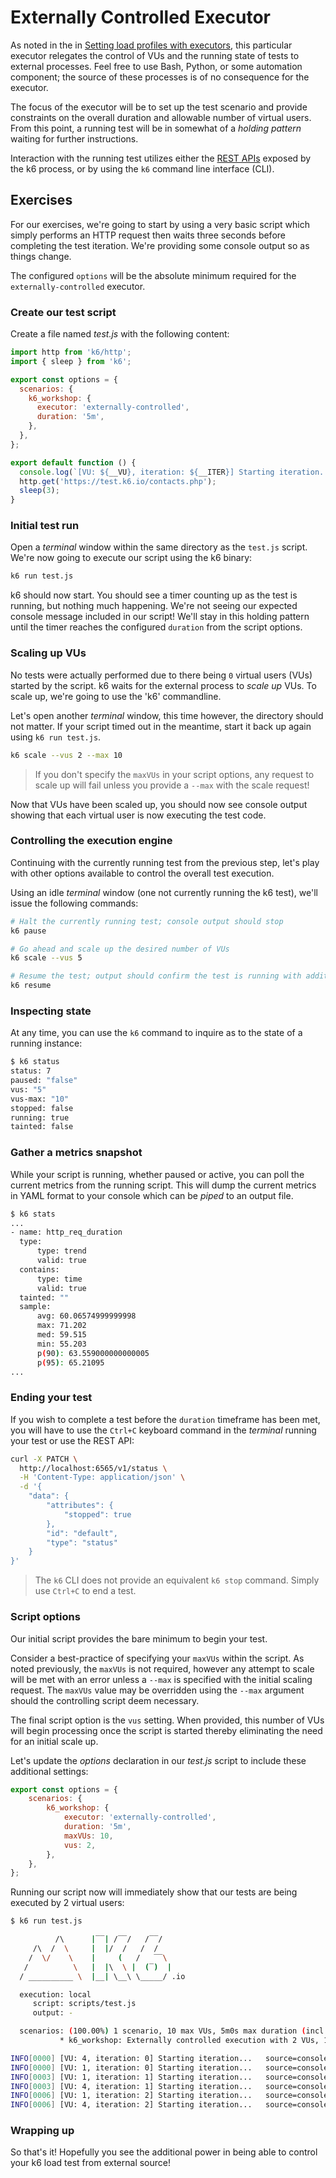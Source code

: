 # Externally Controlled Executor

As noted in the in [Setting load profiles with executors](../Setting%20load%20profiles%20with%20executors.md#Externally%20Controlled),
this particular executor relegates the control of VUs and the running state of tests to external processes. Feel free to use Bash, 
Python, or some automation component; the source of these processes is of no consequence for the executor.

The focus of the executor will be to set up the test scenario and provide constraints on the overall duration and allowable number
of virtual users. From this point, a running test will be in somewhat of a _holding pattern_ waiting for further instructions.

Interaction with the running test utilizes either the [REST APIs](https://k6.io/docs/misc/k6-rest-api/) exposed by the k6 process, 
or by using the `k6` command line interface (CLI).

## Exercises
For our exercises, we're going to start by using a very basic script which simply performs an HTTP request then waits three
seconds before completing the test iteration. We're providing some console output so as things change. 

The configured `options` will be the absolute minimum required for the `externally-controlled` executor.

### Create our test script
Create a file named _test.js_ with the following content:
```js
import http from 'k6/http';
import { sleep } from 'k6';

export const options = {
  scenarios: {
    k6_workshop: {
      executor: 'externally-controlled',
      duration: '5m',
    },
  },
};

export default function () {
  console.log(`[VU: ${__VU}, iteration: ${__ITER}] Starting iteration...`);
  http.get('https://test.k6.io/contacts.php');
  sleep(3);
}
```

### Initial test run
Open a _terminal_ window within the same directory as the `test.js` script. We're now going to execute our script using the k6 binary:
```bash
k6 run test.js
```
k6 should now start. You should see a timer counting up as the test is running, but nothing much happening. We're not seeing 
our expected console message included in our script! We'll stay in this holding pattern until the timer reaches the configured
`duration` from the script options.

### Scaling up VUs
No tests were actually performed due to there being `0` virtual users (VUs) started by the script. k6 waits for the external 
process to _scale up_ VUs. To scale up, we're going to use the 'k6' commandline.

Let's open another _terminal_ window, this time however, the directory should not matter. If your script timed out in the meantime,
start it back up again using `k6 run test.js`.
```bash
k6 scale --vus 2 --max 10
```
> If you don't specify the `maxVUs` in your script options, any request to scale up will fail unless you provide a `--max` with the scale request!

Now that VUs have been scaled up, you should now see console output showing that each virtual user is now executing 
the test code.

### Controlling the execution engine
Continuing with the currently running test from the previous step, let's play with other options available to control
the overall test execution.

Using an idle _terminal_ window (one not currently running the k6 test), we'll issue the following commands:
```bash
# Halt the currently running test; console output should stop
k6 pause

# Go ahead and scale up the desired number of VUs
k6 scale --vus 5

# Resume the test; output should confirm the test is running with additional VUs
k6 resume
```
 
### Inspecting state
At any time, you can use the `k6` command to inquire as to the state of a running instance:

```bash
$ k6 status
status: 7
paused: "false"
vus: "5"
vus-max: "10"
stopped: false
running: true
tainted: false
```

### Gather a metrics snapshot
While your script is running, whether paused or active, you can poll the current metrics from the running script. This will 
dump the current metrics in YAML format to your console which can be _piped_ to an output file.

```bash
$ k6 stats
...
- name: http_req_duration
  type:
      type: trend
      valid: true
  contains:
      type: time
      valid: true
  tainted: ""
  sample:
      avg: 60.06574999999998
      max: 71.202
      med: 59.515
      min: 55.203
      p(90): 63.559000000000005
      p(95): 65.21095
...
```

### Ending your test
If you wish to complete a test before the `duration` timeframe has been met, you will have to use the `Ctrl+C` keyboard
command in the _terminal_ running your test or use the REST API:
```bash
curl -X PATCH \
  http://localhost:6565/v1/status \
  -H 'Content-Type: application/json' \
  -d '{
    "data": {
        "attributes": {
            "stopped": true
        },
        "id": "default",
        "type": "status"
    }
}'
```

> The `k6` CLI does not provide an equivalent `k6 stop` command. Simply use `Ctrl+C` to end a test.

### Script options
Our initial script provides the bare minimum to begin your test. 

Consider a best-practice of specifying your `maxVUs` within the script. As noted previously, the `maxVUs` is not required, however
any attempt to scale will be met with an error unless a `--max` is specified with the initial scaling request. The `maxVUs` value
may be overridden using the `--max` argument should the controlling script deem necessary.

The final script option is the `vus` setting. When provided, this number of VUs will begin processing once the script is started
thereby eliminating the need for an initial scale up.

Let's update the _options_ declaration in our _test.js_ script to include these additional settings:
```js
export const options = {
    scenarios: {
        k6_workshop: {
            executor: 'externally-controlled',
            duration: '5m',
            maxVUs: 10,
            vus: 2,
        },
    },
};
```

Running our script now will immediately show that our tests are being executed by 2 virtual users:
```bash
$ k6 run test.js

          /\      |‾‾| /‾‾/   /‾‾/   
     /\  /  \     |  |/  /   /  /    
    /  \/    \    |     (   /   ‾‾\  
   /          \   |  |\  \ |  (‾)  | 
  / __________ \  |__| \__\ \_____/ .io

  execution: local
     script: scripts/test.js
     output: -

  scenarios: (100.00%) 1 scenario, 10 max VUs, 5m0s max duration (incl. graceful stop):
           * k6_workshop: Externally controlled execution with 2 VUs, 10 max VUs, 5m0s duration

INFO[0000] [VU: 4, iteration: 0] Starting iteration...   source=console
INFO[0000] [VU: 1, iteration: 0] Starting iteration...   source=console
INFO[0003] [VU: 1, iteration: 1] Starting iteration...   source=console
INFO[0003] [VU: 4, iteration: 1] Starting iteration...   source=console
INFO[0006] [VU: 1, iteration: 2] Starting iteration...   source=console
INFO[0006] [VU: 4, iteration: 2] Starting iteration...   source=console
```

### Wrapping up
So that's it! Hopefully you see the additional power in being able to control your k6 load test from external source! 
